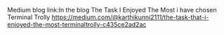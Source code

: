 Medium blog link:In the blog The Task I Enjoyed The Most  i have chosen Terminal Trolly
https://medium.com/@karthikunni2111/the-task-that-i-enjoyed-the-most-terminaltrolly-c435ce2ad2ac
